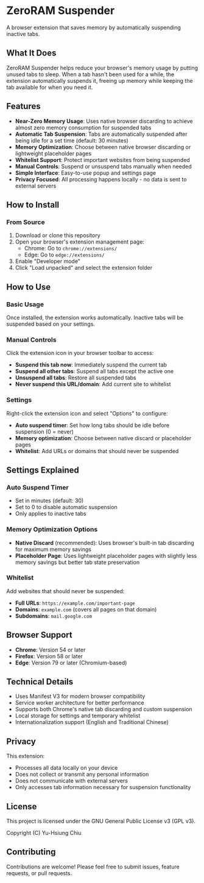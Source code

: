 # ZeroRAM Suspender

A browser extension that saves memory by automatically suspending inactive tabs.

## What It Does

ZeroRAM Suspender helps reduce your browser's memory usage by putting unused tabs to sleep. When a tab hasn't been used for a while, the extension automatically suspends it, freeing up memory while keeping the tab available for when you need it.

## Features

- **Near-Zero Memory Usage**: Uses native browser discarding to achieve almost zero memory consumption for suspended tabs
- **Automatic Tab Suspension**: Tabs are automatically suspended after being idle for a set time (default: 30 minutes)
- **Memory Optimization**: Choose between native browser discarding or lightweight placeholder pages
- **Whitelist Support**: Protect important websites from being suspended
- **Manual Controls**: Suspend or unsuspend tabs manually when needed
- **Simple Interface**: Easy-to-use popup and settings page
- **Privacy Focused**: All processing happens locally - no data is sent to external servers

## How to Install

### From Source
1. Download or clone this repository
2. Open your browser's extension management page:
   - Chrome: Go to `chrome://extensions/`
   - Edge: Go to `edge://extensions/`
3. Enable "Developer mode"
4. Click "Load unpacked" and select the extension folder

## How to Use

### Basic Usage
Once installed, the extension works automatically. Inactive tabs will be suspended based on your settings.

### Manual Controls
Click the extension icon in your browser toolbar to access:
- **Suspend this tab now**: Immediately suspend the current tab
- **Suspend all other tabs**: Suspend all tabs except the active one
- **Unsuspend all tabs**: Restore all suspended tabs
- **Never suspend this URL/domain**: Add current site to whitelist

### Settings
Right-click the extension icon and select "Options" to configure:

- **Auto suspend timer**: Set how long tabs should be idle before suspension (0 = never)
- **Memory optimization**: Choose between native discard or placeholder pages
- **Whitelist**: Add URLs or domains that should never be suspended

## Settings Explained

### Auto Suspend Timer
- Set in minutes (default: 30)
- Set to 0 to disable automatic suspension
- Only applies to inactive tabs

### Memory Optimization Options
- **Native Discard** (recommended): Uses browser's built-in tab discarding for maximum memory savings
- **Placeholder Page**: Uses lightweight placeholder pages with slightly less memory savings but better tab state preservation

### Whitelist
Add websites that should never be suspended:
- **Full URLs**: `https://example.com/important-page`
- **Domains**: `example.com` (covers all pages on that domain)
- **Subdomains**: `mail.google.com`

## Browser Support

- **Chrome**: Version 54 or later
- **Firefox**: Version 58 or later
- **Edge**: Version 79 or later (Chromium-based)

## Technical Details

- Uses Manifest V3 for modern browser compatibility
- Service worker architecture for better performance
- Supports both Chrome's native tab discarding and custom suspension
- Local storage for settings and temporary whitelist
- Internationalization support (English and Traditional Chinese)

## Privacy

This extension:
- Processes all data locally on your device
- Does not collect or transmit any personal information
- Does not communicate with external servers
- Only accesses tab information necessary for suspension functionality

## License

This project is licensed under the GNU General Public License v3 (GPL v3).

Copyright (C) Yu-Hsiung Chiu

## Contributing

Contributions are welcome! Please feel free to submit issues, feature requests, or pull requests.
